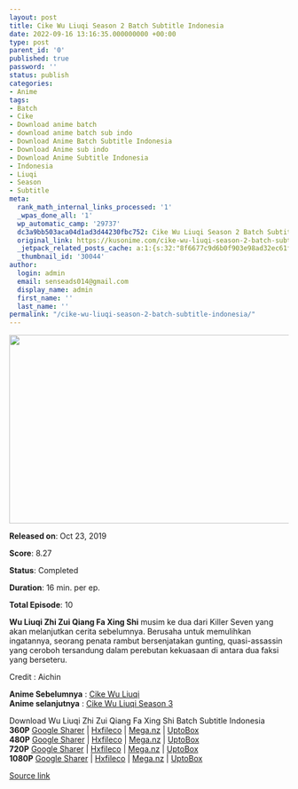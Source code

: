 ```yaml
---
layout: post
title: Cike Wu Liuqi Season 2 Batch Subtitle Indonesia
date: 2022-09-16 13:16:35.000000000 +00:00
type: post
parent_id: '0'
published: true
password: ''
status: publish
categories:
- Anime
tags:
- Batch
- Cike
- Download anime batch
- download anime batch sub indo
- Download Anime Batch Subtitle Indonesia
- Download Anime sub indo
- Download Anime Subtitle Indonesia
- Indonesia
- Liuqi
- Season
- Subtitle
meta:
  rank_math_internal_links_processed: '1'
  _wpas_done_all: '1'
  wp_automatic_camp: '29737'
  dc3a9bb503aca04d1ad3d44230fbc752: Cike Wu Liuqi Season 2 Batch Subtitle Indonesia
  original_link: https://kusonime.com/cike-wu-liuqi-season-2-batch-subtitle-indonesia/
  _jetpack_related_posts_cache: a:1:{s:32:"8f6677c9d6b0f903e98ad32ec61f8deb";a:2:{s:7:"expires";i:1663422071;s:7:"payload";a:3:{i:0;a:1:{s:2:"id";i:30021;}i:1;a:1:{s:2:"id";i:29855;}i:2;a:1:{s:2:"id";i:30156;}}}}
  _thumbnail_id: '30044'
author:
  login: admin
  email: senseads014@gmail.com
  display_name: admin
  first_name: ''
  last_name: ''
permalink: "/cike-wu-liuqi-season-2-batch-subtitle-indonesia/"
---
```

<p><img width="604" height="340" src="{{ site.baseurl }}/assets/2022/09/Cike-Wu-Liuqi-Season-2-604x340.jpg" class="attachment-thumb-large size-thumb-large wp-post-image" alt="" loading="lazy" title="Cike Wu Liuqi Season 2 Batch Subtitle Indonesia" srcset="https://kusonime.com/wp-content/uploads/2021/12/Cike-Wu-Liuqi-Season-2-604x340.jpg 604w, https://kusonime.com/wp-content/uploads/2021/12/Cike-Wu-Liuqi-Season-2-300x169.jpg 300w, https://kusonime.com/wp-content/uploads/2021/12/Cike-Wu-Liuqi-Season-2-768x432.jpg 768w, https://kusonime.com/wp-content/uploads/2021/12/Cike-Wu-Liuqi-Season-2-520x293.jpg 520w, https://kusonime.com/wp-content/uploads/2021/12/Cike-Wu-Liuqi-Season-2.jpg 1000w" sizes="(max-width: 604px) 100vw, 604px" />
<p><b>Released on</b>: Oct 23, 2019</p>
<p>
<p><b>Score</b>: 8.27</p>
<p>
<p><b>Status</b>: Completed</p>
<p>
<p><b>Duration</b>: 16 min. per ep.</p>
<p>
<p><b>Total Episode</b>: 10</p>
<p>
<p><strong>Wu Liuqi Zhi Zui Qiang Fa Xing Shi</strong> musim ke dua dari Killer Seven yang akan melanjutkan cerita sebelumnya. Berusaha untuk memulihkan ingatannya, seorang penata rambut bersenjatakan gunting, quasi-assassin yang ceroboh tersandung dalam perebutan kekuasaan di antara dua faksi yang berseteru.</p>
<p>
<p>Credit : Aichin</p>
<p>
<p><strong>Anime Sebelumnya</strong> : <a href="https://kusonime.com/cike-wu-liuqi-fanwai-batch-subtitle-indonesia/" target="_blank" rel="noopener">Cike Wu Liuqi</a><br /> <strong>Anime selanjutnya</strong> : <a href="https://kusonime.com/cike-wu-liuqi-season-3-batch-subtitle-indonesia/" target="_blank" rel="noopener">Cike Wu Liuqi Season 3</a></p>
<p>
<div class="smokeddl">
<div class="smokettl">Download Wu Liuqi Zhi Zui Qiang Fa Xing Shi Batch Subtitle Indonesia</div>
<div class="smokeurl"><strong>360P</strong> <a href="https://acefile.co/f/61955498/kusonime-killer-seven-s2-360p-rar" target="_blank" rel="noopener noreferrer">Google Sharer</a> | <a href="https://hxfile.co/ydm6e07c8m6n" target="_blank" rel="noopener">Hxfileco</a> | <a href="https://mega.nz/file/ZPgwlKrQ#27BlZ6uDnknVzli6hEAGZyae9q1q9adjAKTMixv7BRY" target="_blank" rel="noopener">Mega.nz</a> | <a href="https://uptobox.com/29suocsj558g" target="_blank" rel="noopener">UptoBox</a></div>
<div class="smokeurl"><strong>480P</strong> <a href="https://acefile.co/f/61955501/kusonime-killer-seven-s2-480p-rar" target="_blank" rel="noopener noreferrer">Google Sharer</a> | <a href="https://hxfile.co/h26d3280c4fp" target="_blank" rel="noopener">Hxfileco</a> | <a href="https://mega.nz/file/oDpCRITR#-5IkWWYjvQ94gXBVW3V1SFVk3YmrFIhETucKOei8MaY" target="_blank" rel="noopener">Mega.nz</a> | <a href="https://uptobox.com/ps3kdfnzzs3v" target="_blank" rel="noopener">UptoBox</a></div>
<div class="smokeurl"><strong>720P</strong> <a href="https://acefile.co/f/61955503/kusonime-killer-seven-s2-720p-rar" target="_blank" rel="noopener noreferrer">Google Sharer</a> | <a href="https://hxfile.co/pt0a3ieve503" target="_blank" rel="noopener">Hxfileco</a> | <a href="https://mega.nz/file/1fwUUCKS#Bunw79VyEpwyF40wHKAtZOim7CnkgA_MPOV-JnO03b4" target="_blank" rel="noopener">Mega.nz</a> | <a href="https://uptobox.com/mcwmro2i3uhc" target="_blank" rel="noopener">UptoBox</a></div>
<div class="smokeurl"><strong>1080P</strong> <a href="https://acefile.co/f/61955508/kusonime-killer-seven-s2-1080p-rar" target="_blank" rel="noopener noreferrer">Google Sharer</a> | <a href="https://hxfile.co/7d96vvhalgyb" target="_blank" rel="noopener">Hxfileco</a> | <a href="https://mega.nz/file/IXpgAK5K#u_Qsv54Yg1Rz5uGPUG1qIMp0KMyQgGAEQbMYzA58qCk" target="_blank" rel="noopener">Mega.nz</a> | <a href="https://uptobox.com/396kbsidivzg" target="_blank" rel="noopener">UptoBox</a></div>
</div>
<p><a href="https://kusonime.com/cike-wu-liuqi-season-2-batch-subtitle-indonesia/">Source link </a></p>
